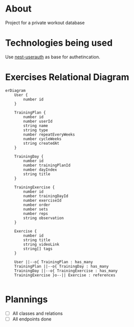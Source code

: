 # About
Project for a private workout database

# Technologies being used

Use [nest-userauth](https://github.com/hblado/nest-userauth) as base for authetincation.

# Exercises Relational Diagram

```mermaid
erDiagram
    User {
        number id
    }

    TrainingPlan {
        number id
        number userId
        string name
        string type
        number repeatEveryWeeks 
        number cycleWeeks
        string createdAt
    }

    TrainingDay {
        number id
        number trainingPlanId
        number dayIndex
        string title
    }

    TrainingExercise {
        number id
        number trainingDayId
        number exerciseId
        number order
        number sets
        number reps
        string observation
    }

    Exercise {
        number id
        string title
        string videoLink
        string[] tags
    }

    User ||--o{ TrainingPlan : has_many
    TrainingPlan ||--o{ TrainingDay : has_many
    TrainingDay ||--o{ TrainingExercise : has_many
    TrainingExercise }o--|| Exercise : references


```

# Plannings

* [ ] All classes and relations
* [ ] All endpoints done
